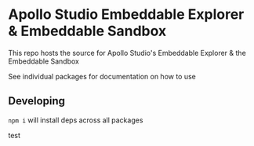 # Apollo Studio Embeddable Explorer & Embeddable Sandbox

This repo hosts the source for Apollo Studio's Embeddable Explorer & the Embeddable Sandbox

See individual packages for documentation on how to use

## Developing

`npm i` will install deps across all packages

test
